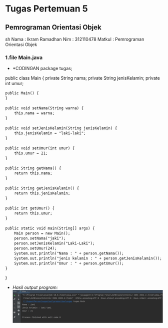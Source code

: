 # Tugas Pertemuan 5
## Pemrograman Orientasi Objek

sh
Nama   : Ikram Ramadhan
Nim    : 312110478
Matkul : Pemrograman Orientasi Objek


### 1.file Main.java
* *CODINGAN
package tugas;

public class Main {
    private String nama;
    private String jenisKelamin;
    private int umur;

    public Main() {
    }

    public void setNama(String warna) {
        this.nama = warna;
    }

    public void setJenisKelamin(String jenisKelamin) {
        this.jenisKelamin = "laki-laki";
    }

    public void setUmur(int umur) {
        this.umur = 21;
    }

    public String getNama() {
        return this.nama;
    }

    public String getJenisKelamin() {
        return this.jenisKelamin;
    }

    public int getUmur() {
        return this.umur;
    }

    public static void main(String[] args) {
        Main person = new Main();
        person.setNama("jaki");
        person.setJenisKelamin("Laki-Laki");
        person.setUmur(24);
        System.out.println("Nama : " + person.getNama());
        System.out.println("jenis kelamin : " + person.getJenisKelamin());
        System.out.println("Umur : " + person.getUmur());
    }
}



* *Hasil output program:*
![Gambar](screenshoot/ss1.jpg
)